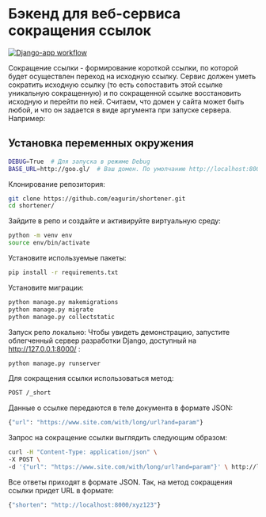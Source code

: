 # Бэкенд для веб-сервиса сокращения ссылок
[![Django-app workflow](https://github.com/eagurin/shortener/actions/workflows/main.yml/badge.svg)](https://github.com/eagurin/shortener/actions/workflows/main.yml)



Сокращение ссылки - формирование короткой ссылки, по которой будет осуществлен переход на исходную ссылку. Сервис должен уметь сократить исходную ссылку (то есть сопоставить этой ссылке уникальную сокращенную) и по сокращенной ссылке восстановить исходную и перейти по ней.
Считаем, что домен у сайта может быть любой, и что он задается в виде аргумента при запуске сервера. Например:
## Установка переменных окружения
```sh
DEBUG=True  # Для запуска в режиме Debug
BASE_URL=http://goo.gl/  # Ваш домен. По умолчанию http://localhost:8000/ 
```
Клонирование репозитория:
```sh
git clone https://github.com/eagurin/shortener.git
cd shortener/
````
Зайдите в репо и создайте и активируйте виртуальную среду:
```sh
python -m venv env
source env/bin/activate
```
Установите используемые пакеты:
```sh
pip install -r requirements.txt
```
Установите миграции:
```sh
python manage.py makemigrations
python manage.py migrate
python manage.py collectstatic
```
Запуск репо локально:
Чтобы увидеть демонстрацию, запустите облегченный сервер разработки Django, доступный на http://127.0.0.1:8000/ :
```sh
python manage.py runserver
```
Для сокращения ссылки использоваться метод:
```sh
POST /_short
```
Данные о ссылке передаются в теле документа в формате JSON:
```sh
{"url": "https://www.site.com/with/long/url?and=param"}
```
Запрос на сокращение ссылки  выглядить следующим образом:
```sh
curl -H "Content-Type: application/json" \
-X POST \
-d '{"url": "https://www.site.com/with/long/url?and=param"}' \ http://localhost:8000/_short
```
Все ответы приходят в формате JSON. Так, на метод сокращения ссылки придет URL в формате:
```sh
{"shorten": "http://localhost:8000/xyz123"}
```

